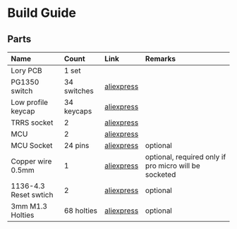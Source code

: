 # Build Guide

## Parts

| Name | Count | Link | Remarks |
|:-|:-|:-|:-|
| Lory PCB | 1 set | | |
| PG1350 switch | 34 switches | [aliexpress](https://www.aliexpress.com/item/32959996455.html?spm=a2g0o.productlist.0.0.13c83048nUbLpy&algo_pvid=827f91a5-82ea-48cd-854b-4546edf5ba81&algo_exp_id=827f91a5-82ea-48cd-854b-4546edf5ba81-1) | |
| Low profile keycap | 34 keycaps | [aliexpress](https://www.aliexpress.com/item/32915900901.html?spm=a2g0o.productlist.0.0.4cc66a54EjFPsR&algo_pvid=6492b638-ae2f-469b-99eb-c6b2d239e75b&algo_exp_id=6492b638-ae2f-469b-99eb-c6b2d239e75b-4) | |
| TRRS socket | 2 | [aliexpress](https://nl.aliexpress.com/item/32785315917.html?spm=a2g0s.9042311.0.0.27424c4dlrgRjA) | |
| MCU | 2 | [aliexpress](https://nl.aliexpress.com/item/32849563958.html?spm=a2g0o.productlist.0.0.67bf2a1cLuEYaZ&algo_pvid=afe744db-2dbb-46f8-9e56-e76eb678a6ec&algo_exp_id=afe744db-2dbb-46f8-9e56-e76eb678a6ec-0) | |
| MCU Socket | 24 pins | [aliexpress](https://nl.aliexpress.com/item/32817226478.html?spm=a2g0o.cart.0.0.297b3c00irCY52&mp=1) | optional |
| Copper wire 0.5mm | 1 | [aliexpress](https://nl.aliexpress.com/item/4000781904492.html?spm=a2g0s.9042311.0.0.27424c4dlrgRjA) | optional, required only if pro micro will be socketed |
| 1136-4.3 Reset swtich | 2 | [aliexpress](https://nl.aliexpress.com/item/1068908059.html?spm=a2g0s.9042311.0.0.27424c4dlrgRjA) | optional |
| 3mm M1.3 Holties | 68 holties | [aliexpress](https://www.aliexpress.com/item/33026899340.html?spm=a2g0s.9042311.0.0.27424c4dEvWxnR) | optional |

